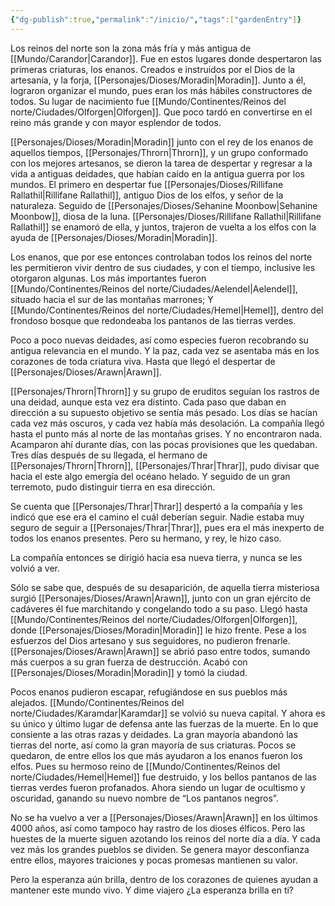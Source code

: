 ```yaml
---
{"dg-publish":true,"permalink":"/inicio/","tags":["gardenEntry"]}
---
```


Los reinos del norte son la zona más fría y más antigua de [[Mundo/Carandor\|Carandor]]. Fue en estos lugares donde despertaron las primeras criaturas, los enanos. Creados e instruidos por el Dios de la artesanía, y la forja, [[Personajes/Dioses/Moradin\|Moradin]]. Junto a él, lograron organizar el mundo, pues eran los más hábiles constructores de todos. Su lugar de nacimiento fue [[Mundo/Continentes/Reinos del norte/Ciudades/Olforgen\|Olforgen]]. Que poco tardó en convertirse en el reino más grande y con mayor esplendor de todos.

[[Personajes/Dioses/Moradin\|Moradin]] junto con el rey de los enanos de aquellos tiempos, [[Personajes/Throrn\|Throrn]], y un grupo conformado con los mejores artesanos, se dieron la tarea de despertar y regresar a la vida a antiguas deidades, que habían caído en la antigua guerra por los mundos. El primero en despertar fue [[Personajes/Dioses/Rillifane Rallathil\|Rillifane Rallathil]], antiguo Dios de los elfos, y señor de la naturaleza. Seguido de [[Personajes/Dioses/Sehanine Moonbow\|Sehanine Moonbow]], diosa de la luna. [[Personajes/Dioses/Rillifane Rallathil\|Rillifane Rallathil]] se enamoró de ella, y juntos, trajeron de vuelta a los elfos con la ayuda de [[Personajes/Dioses/Moradin\|Moradin]].

Los enanos, que por ese entonces controlaban todos los reinos del norte les permitieron vivir dentro de sus ciudades, y con el tiempo, inclusive les otorgaron algunas. Los más importantes fueron [[Mundo/Continentes/Reinos del norte/Ciudades/Aelendel\|Aelendel]], situado hacia el sur de las montañas marrones; Y [[Mundo/Continentes/Reinos del norte/Ciudades/Hemel\|Hemel]], dentro del frondoso bosque que redondeaba los pantanos de las tierras verdes.

Poco a poco nuevas deidades, así como especies fueron recobrando su antigua relevancia en el mundo. Y la paz, cada vez se asentaba más en los corazones de toda criatura viva. Hasta que llegó el despertar de [[Personajes/Dioses/Arawn\|Arawn]].

[[Personajes/Throrn\|Throrn]] y su grupo de eruditos seguían los rastros de una deidad, aunque esta vez era distinto. Cada paso que daban en dirección a su supuesto objetivo se sentía más pesado. Los días se hacían cada vez más oscuros, y cada vez había más desolación. La compañía llegó hasta el punto más al norte de las montañas grises. Y no encontraron nada. Acamparon ahí durante días, con las pocas provisiones que les quedaban. Tres días después de su llegada, el hermano de [[Personajes/Throrn\|Throrn]], [[Personajes/Thrar\|Thrar]], pudo divisar que hacia el este algo emergía del océano helado. Y seguido de un gran terremoto, pudo distinguir tierra en esa dirección.

Se cuenta que [[Personajes/Thrar\|Thrar]] despertó a la compañía y les indicó que ese era el camino el cuál deberían seguir. Nadie estaba muy seguro de seguir a [[Personajes/Thrar\|Thrar]], pues era el más inexperto de todos los enanos presentes. Pero su hermano, y rey, le hizo caso.

La compañía entonces se dirigió hacia esa nueva tierra, y nunca se les volvió a ver.

Sólo se sabe que, después de su desaparición, de aquella tierra misteriosa surgió [[Personajes/Dioses/Arawn\|Arawn]], junto con un gran ejército de cadáveres él fue marchitando y congelando todo a su paso. Llegó hasta [[Mundo/Continentes/Reinos del norte/Ciudades/Olforgen\|Olforgen]], donde [[Personajes/Dioses/Moradin\|Moradin]] le hizo frente. Pese a los esfuerzos del Dios artesano y sus seguidores, no pudieron frenarle. [[Personajes/Dioses/Arawn\|Arawn]] se abrió paso entre todos, sumando más cuerpos a su gran fuerza de destrucción. Acabó con [[Personajes/Dioses/Moradin\|Moradin]] y tomó la ciudad.

Pocos enanos pudieron escapar, refugiándose en sus pueblos más alejados. [[Mundo/Continentes/Reinos del norte/Ciudades/Karamdar\|Karamdar]] se volvió su nueva capital. Y ahora es su único y último lugar de defensa ante las fuerzas de la muerte. En lo que consiente a las otras razas y deidades. La gran mayoría abandonó las tierras del norte, así como la gran mayoría de sus criaturas. Pocos se quedaron, de entre ellos los que más ayudaron a los enanos fueron los elfos. Pues su hermoso reino de [[Mundo/Continentes/Reinos del norte/Ciudades/Hemel\|Hemel]] fue destruido, y los bellos pantanos de las tierras verdes fueron profanados. Ahora siendo un lugar de ocultismo y oscuridad, ganando su nuevo nombre de “Los pantanos negros”.

No se ha vuelvo a ver a [[Personajes/Dioses/Arawn\|Arawn]] en los últimos 4000 años, así como tampoco hay rastro de los dioses élficos. Pero las huestes de la muerte siguen azotando los reinos del norte día a día. Y cada vez más los grandes pueblos se dividen. Se genera mayor desconfianza entre ellos, mayores traiciones y pocas promesas mantienen su valor.

Pero la esperanza aún brilla, dentro de los corazones de quienes ayudan a mantener este mundo vivo. Y dime viajero ¿La esperanza brilla en ti?